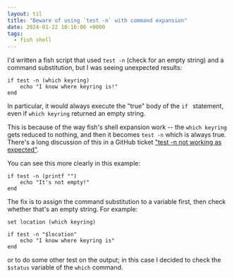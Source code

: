 ```yaml
---
layout: til
title: "Beware of using `test -n` with command expansion"
date: 2024-01-22 10:16:06 +0000
tags:
  - fish shell
---
```

I'd written a fish script that used `test -n` (check for an empty string) and a command substitution, but I was seeing unexpected results:

```shell
if test -n (which keyring)
    echo "I know where keyring is!"
end
```

In particular, it would always execute the "true" body of the `if ` statement, even if `which keyring` returned an empty string.

This is because of the way fish's shell expansion work -- the `which keyring` gets reduced to nothing, and then it becomes `test -n` which is always true.
There's a long discussion of this in a GitHub ticket ["test -n not working as expected"][github].

You can see this more clearly in this example:

```shell
if test -n (printf "")
    echo "It's not empty!"
end
```

The fix is to assign the command substitution to a variable first, then check whether that's an empty string.
For example:

```shell
set location (which keyring)

if test -n "$location"
    echo "I know where keyring is"
end
```

or to do some other test on the output; in this case I decided to check the `$status` variable of the `which` command.

[github]: https://github.com/fish-shell/fish-shell/issues/2037
